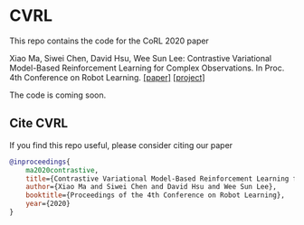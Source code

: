 # CVRL
This repo contains the code for the CoRL 2020 paper

Xiao Ma, Siwei Chen, David Hsu, Wee Sun Lee: Contrastive Variational Model-Based Reinforcement Learning for Complex Observations. In Proc. 4th Conference on Robot Learning. [[paper]](https://arxiv.org/abs/2008.02430) [[project]](https://sites.google.com/view/cvrl/home)

The code is coming soon.

## Cite CVRL

If you find this repo useful, please consider citing our paper

```bibtex
@inproceedings{
    ma2020contrastive,
    title={Contrastive Variational Model-Based Reinforcement Learning for Complex Observations},
    author={Xiao Ma and Siwei Chen and David Hsu and Wee Sun Lee},
    booktitle={Proceedings of the 4th Conference on Robot Learning},
    year={2020}
}
```
